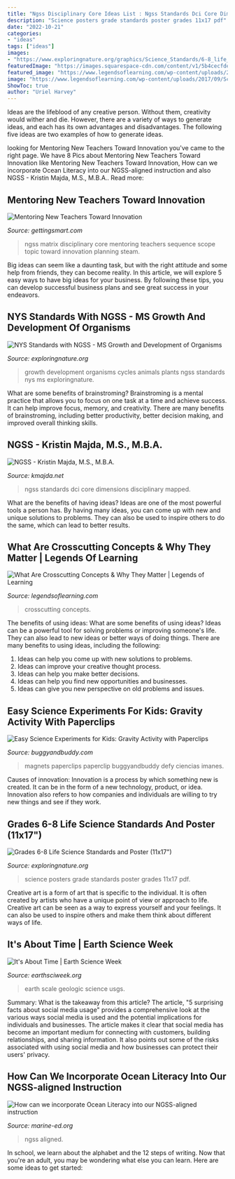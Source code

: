 ```yaml
---
title: "Ngss Disciplinary Core Ideas List : Ngss Standards Dci Core Dimensions Disciplinary Mapped"
description: "Science posters grade standards poster grades 11x17 pdf"
date: "2022-10-21"
categories:
- "ideas"
tags: ["ideas"]
images:
- "https://www.exploringnature.org/graphics/Science_Standards/6-8_life_science_big_poster2.jpg"
featuredImage: "https://images.squarespace-cdn.com/content/v1/5b4cecfde2ccd188cfed8026/1574295954969-SKMQ117QGD4AE4G3022V/ke17ZwdGBToddI8pDm48kDPaAbyeX65lldwT_DoVJtd7gQa3H78H3Y0txjaiv_0fDoOvxcdMmMKkDsyUqMSsMWxHk725yiiHCCLfrh8O1z5QPOohDIaIeljMHgDF5CVlOqpeNLcJ80NK65_fV7S1UerphsDsbN1hvEarjY5spqlRsBv7VX1ys89chk2vx4yl7zs2yPjc1ECvpa5Zm_kMqw/NGSS-framework-screenshot.png"
featured_image: "https://www.legendsoflearning.com/wp-content/uploads/2017/09/Screen-Shot-2017-09-15-at-1.29.49-PM.png"
image: "https://www.legendsoflearning.com/wp-content/uploads/2017/09/Screen-Shot-2017-09-15-at-1.29.49-PM.png"
ShowToc: true
author: "Uriel Harvey"
---
```



Ideas are the lifeblood of any creative person. Without them, creativity would wither and die. However, there are a variety of ways to generate ideas, and each has its own advantages and disadvantages. The following five ideas are two examples of how to generate ideas.

	

		
looking for Mentoring New Teachers Toward Innovation you've came to the right page. We have 8 Pics about Mentoring New Teachers Toward Innovation like Mentoring New Teachers Toward Innovation, How can we incorporate Ocean Literacy into our NGSS-aligned instruction and also NGSS - Kristin Majda, M.S., M.B.A.. Read more:
		
    
## Mentoring New Teachers Toward Innovation

<img loading=lazy src="https://sites.google.com/site/isteammcnairmagnet/_/rsrc/1436016011071/home/ngss/topicMatrix/NGSSMatricesByTopicsAndCoreIdeasForFinalRelease-page-002.png" onerror="this.onerror=null;this.src='https://tse4.mm.bing.net/th?id=OIP.o9V-VlBVjqYjbMPNJ51k_gHaE8&amp;pid=15.1';" alt="Mentoring New Teachers Toward Innovation">

_Source: gettingsmart.com_

>ngss matrix disciplinary core mentoring teachers sequence scope topic toward innovation planning steam. 

	

Big ideas can seem like a daunting task, but with the right attitude and some help from friends, they can become reality. In this article, we will explore 5 easy ways to have big ideas for your business. By following these tips, you can develop successful business plans and see great success in your endeavors.

    
## NYS Standards With NGSS - MS Growth And Development Of Organisms

<img loading=lazy src="https://www.exploringnature.org/graphics/header_life_cycles.jpg" onerror="this.onerror=null;this.src='https://tse1.mm.bing.net/th?id=OIP.3MPv8S8aFj-69Zjm6aABxgHaCt&amp;pid=15.1';" alt="NYS Standards with NGSS - MS Growth and Development of Organisms">

_Source: exploringnature.org_

>growth development organisms cycles animals plants ngss standards nys ms exploringnature. 

	

What are some benefits of brainstroming?
Brainstroming is a mental practice that allows you to focus on one task at a time and achieve success. It can help improve focus, memory, and creativity. There are many benefits of brainstroming, including better productivity, better decision making, and improved overall thinking skills.

    
## NGSS - Kristin Majda, M.S., M.B.A.

<img loading=lazy src="http://www.kmajda.net/uploads/1/9/4/0/19408973/screen-shot-2016-10-14-at-12-36-32-pm_orig.png" onerror="this.onerror=null;this.src='https://tse1.mm.bing.net/th?id=OIP.NT3XEGoDDdxPlke_EGg5OwHaFY&amp;pid=15.1';" alt="NGSS - Kristin Majda, M.S., M.B.A.">

_Source: kmajda.net_

>ngss standards dci core dimensions disciplinary mapped. 

	

What are the benefits of having ideas?
Ideas are one of the most powerful tools a person has. By having many ideas, you can come up with new and unique solutions to problems. They can also be used to inspire others to do the same, which can lead to better results.

    
## What Are Crosscutting Concepts &amp; Why They Matter | Legends Of Learning

<img loading=lazy src="https://www.legendsoflearning.com/wp-content/uploads/2017/09/Screen-Shot-2017-09-15-at-1.29.49-PM.png" onerror="this.onerror=null;this.src='https://tse3.mm.bing.net/th?id=OIP.u-afZ1f8Sj_Ebr9K916LNQHaFJ&amp;pid=15.1';" alt="What Are Crosscutting Concepts &amp; Why They Matter | Legends of Learning">

_Source: legendsoflearning.com_

>crosscutting concepts. 

	

The benefits of using ideas: What are some benefits of using ideas?
Ideas can be a powerful tool for solving problems or improving someone's life. They can also lead to new ideas or better ways of doing things. There are many benefits to using ideas, including the following: 
1. Ideas can help you come up with new solutions to problems.
2. Ideas can improve your creative thought process. 
3. Ideas can help you make better decisions. 
4. Ideas can help you find new opportunities and businesses. 
5. Ideas can give you new perspective on old problems and issues.

    
## Easy Science Experiments For Kids: Gravity Activity With Paperclips

<img loading=lazy src="https://cdn.buggyandbuddy.com/wp-content/uploads/2015/04/g3.jpg" onerror="this.onerror=null;this.src='https://tse4.mm.bing.net/th?id=OIP.7jPQn4Ayk4SMW0tUC9UxxQHaFN&amp;pid=15.1';" alt="Easy Science Experiments for Kids: Gravity Activity with Paperclips">

_Source: buggyandbuddy.com_

>magnets paperclips paperclip buggyandbuddy defy ciencias imanes. 

	

Causes of innovation:
Innovation is a process by which something new is created. It can be in the form of a new technology, product, or idea. Innovation also refers to how companies and individuals are willing to try new things and see if they work.

    
## Grades 6-8 Life Science Standards And Poster (11x17&quot;)

<img loading=lazy src="https://www.exploringnature.org/graphics/Science_Standards/6-8_life_science_big_poster2.jpg" onerror="this.onerror=null;this.src='https://tse3.mm.bing.net/th?id=OIP.rr-6NvtsdvknEkVj9isfXwHaLc&amp;pid=15.1';" alt="Grades 6-8 Life Science Standards and Poster (11x17&quot;)">

_Source: exploringnature.org_

>science posters grade standards poster grades 11x17 pdf. 

	

Creative art is a form of art that is specific to the individual. It is often created by artists who have a unique point of view or approach to life. Creative art can be seen as a way to express yourself and your feelings. It can also be used to inspire others and make them think about different ways of life.

    
## It&#039;s About Time | Earth Science Week

<img loading=lazy src="https://www.earthsciweek.org/sites/default/files/Activities/ItsAboutTime_Dec_cont_clip_image002.jpg" onerror="this.onerror=null;this.src='https://tse4.mm.bing.net/th?id=OIP.oZOdmZrUIwni4GuvFYMICwHaMk&amp;pid=15.1';" alt="It&#039;s About Time | Earth Science Week">

_Source: earthsciweek.org_

>earth scale geologic science usgs. 

	

Summary: What is the takeaway from this article?
The article, "5 surprising facts about social media usage" provides a comprehensive look at the various ways social media is used and the potential implications for individuals and businesses. The article makes it clear that social media has become an important medium for connecting with customers, building relationships, and sharing information. It also points out some of the risks associated with using social media and how businesses can protect their users' privacy.

    
## How Can We Incorporate Ocean Literacy Into Our NGSS-aligned Instruction

<img loading=lazy src="https://images.squarespace-cdn.com/content/v1/5b4cecfde2ccd188cfed8026/1574295954969-SKMQ117QGD4AE4G3022V/ke17ZwdGBToddI8pDm48kDPaAbyeX65lldwT_DoVJtd7gQa3H78H3Y0txjaiv_0fDoOvxcdMmMKkDsyUqMSsMWxHk725yiiHCCLfrh8O1z5QPOohDIaIeljMHgDF5CVlOqpeNLcJ80NK65_fV7S1UerphsDsbN1hvEarjY5spqlRsBv7VX1ys89chk2vx4yl7zs2yPjc1ECvpa5Zm_kMqw/NGSS-framework-screenshot.png" onerror="this.onerror=null;this.src='https://tse1.mm.bing.net/th?id=OIP.zH0VvJtYTdLdgABcWBHmIwHaGD&amp;pid=15.1';" alt="How can we incorporate Ocean Literacy into our NGSS-aligned instruction">

_Source: marine-ed.org_

>ngss aligned. 

	

In school, we learn about the alphabet and the 12 steps of writing. Now that you're an adult, you may be wondering what else you can learn. Here are some ideas to get started: 

